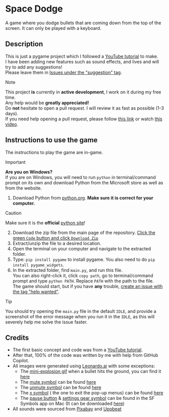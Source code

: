 # Space Dodge

A game where you dodge bullets that are coming down from the top of the screen. It can only be played with a keyboard.

## Description

This is just a pygame project which I followed a [YouTube tutorial](https://www.youtube.com/watch?v=waY3LfJhQLY) to
make.  
I have been adding new features such as sound effects, and lives and will try to add any suggestions!  
Please leave them
in [Issues under the "suggestion" tag](https://github.com/Spacexplorer11/Space_Dodge/issues/new?template=feature_request.yml).

> [!Note]  
> This project **is** currently in **active development**, I work on it during my free time.  
> Any help would be **greatly appreciated!**  
> Do **not** hesitate to open a pull request. I will review it as fast as possible (1-3 days).  
> If you need help opening a pull request, please
> follow [this link](https://docs.github.com/en/pull-requests/collaborating-with-pull-requests/proposing-changes-to-your-work-with-pull-requests/creating-a-pull-request-from-a-fork)
> or watch [this video](https://www.youtube.com/watch?v=nCKdihvneS0).

## Instructions to use the game

The instructions to play the game are in-game.

> [!Important]
> **Are you on Windows?**  
> If you are on Windows, you will need to run `python` in terminal/command prompt on its own and download Python from
> the Microsoft store as well as from the website.

1. Download Python from [python.org](https://python.org). **Make sure it is correct for your computer.**

> [!Caution]
> Make sure it is the **official** [python site](https://python.org)!

2. Download the zip file from the main page of the repository. [Click the green `Code` button and click
   `Download Zip`](https://github.com/Spacexplorer11/Space_Dodge/archive/refs/heads/main.zip)
3. Extract/unzip the file to a desired location.
4. Open the terminal on your computer and navigate to the extracted folder.
5. Type: `pip install pygame` to install pygame. You also need to do `pip install pygame_widgets`.
6. In the extracted folder, find `main.py`, and run this file.  
   You can also right-click it, click `copy path`, go to terminal/command prompt and type `python PATH`. Replace `PATH`
   with the path to the file.   
   The game should start, but if you have **any**
   trouble, [create an issue with the tag "help wanted"](https://github.com/Spacexplorer11/Space_Dodge/issues/new?template=help_wanted.yml).

> [!Tip]
> You should try opening the `main.py` file in the default `IDLE`, and provide a screenshot of the error message when
> you run it in the `IDLE`, as this will severely help me solve the issue faster.

## Credits

- The first basic concept and code was from a [YouTube tutorial](https://www.youtube.com/watch?v=waY3LfJhQLY).
- After that, 100% of the code was written by me with help from GitHub Copilot.
- All images were generated using [Leonardo.ai](https://leonardo.ai)  with some exceptions:
    - The [mini-explosion gif](space_dodge/assets/explosion_gif_frames) when a bullet hits the ground, you can find
      it [here](https://en.picmix.com/stamp/Explode-Digital-Art-2334354)
    - The [mute symbol](space_dodge/assets/mute.png) can be found [here](https://www.freepik.com/icon/mute_7971700)
    - The [unmute symbol](space_dodge/assets/unmute.png) can be
      found [here](https://lh3.googleusercontent.com/7mt9pf2gQYwXeU8d9y8Uow4p9lpVTMy0VJxoUA1jFNQuFB_G_UlLSGYq62D9Hs2bqFrqizUWtBMiViObGGIf5LREmA=s60)
    - The [x symbol](space_dodge/assets/x_button_icon.png) ( the one to exit the pop-up menus) can be found [here](https://static.vecteezy.com/system/resources/previews/024/780/371/non_2x/red-x-button-icon-sticker-clipart-ai-generated-free-png.png)
    - The [pause button](space_dodge/assets/pause_rectangle.png) & [settings gear symbol](space_dodge/assets/settings_icon.png)
    can be found in the SF Symbols app on Mac (It can be downloaded [here](https://developer.apple.com/sf-symbols/))
- All sounds were sourced from [Pixabay](https://pixabay.com) and [Uppbeat](https://uppbeat.io)
